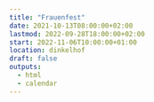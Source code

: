 ```yaml
---
title: "Frauenfest"
date: 2021-10-13T08:00:00+02:00
lastmod: 2022-09-28T18:00:00+02:00
start: 2022-11-06T10:00:00+01:00
location: dinkelhof
draft: false
outputs:
  - html
  - calendar
---
```

